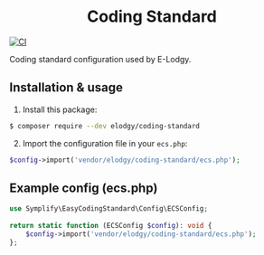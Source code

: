 <h1 align="center">Coding Standard</h1>

[![CI](https://github.com/benjaminmal/coding-standard/actions/workflows/ci.yaml/badge.svg)](https://github.com/benjaminmal/coding-standard/actions/workflows/ci.yaml)

Coding standard configuration used by E-Lodgy.

Installation & usage
--------------------
1. Install this package:
```bash
$ composer require --dev elodgy/coding-standard
```

2. Import the configuration file in your `ecs.php`:
```php
$config->import('vendor/elodgy/coding-standard/ecs.php');
```

Example config (ecs.php)
------------------------
```php
use Symplify\EasyCodingStandard\Config\ECSConfig;
   
return static function (ECSConfig $config): void {
    $config->import('vendor/elodgy/coding-standard/ecs.php');
};
```
